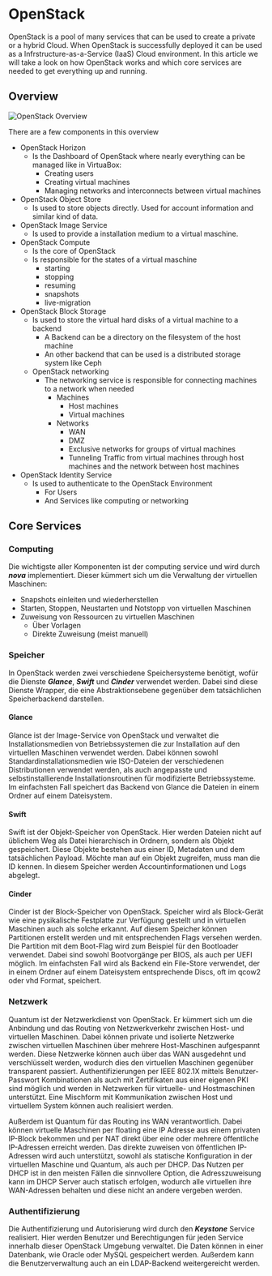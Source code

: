 # OpenStack
OpenStack is a pool of many services that can be used to create a private or a hybrid Cloud.
When OpenStack is successfully deployed it can be used as a Infrstructure-as-a-Service (IaaS)
Cloud environment. In this article we will take a look on how OpenStack works and which core services are needed to get everything up and running.

## Overview
![OpenStack Overview](https://media.githubusercontent.com/media/cc-minden-2019/ausarbeitung/master/docs/cloud-computing/img-openstack/openstack-overview.png)

There are a few components in this overview
- OpenStack Horizon
    - Is the Dashboard of OpenStack where nearly everything can be managed like in VirtuaBox:
        - Creating users
        - Creating virtual machines
        - Managing networks and interconnects between virtual machines
- OpenStack Object Store
  - Is used to store objects directly. Used for account information and similar kind of data.
- OpenStack Image Service
  - Is used to provide a installation medium to a virtual maschine.
- OpenStack Compute
  - Is the core of OpenStack
  - Is responsible for the states of a virtual maschine
    - starting
    - stopping
    - resuming
    - snapshots
    - live-migration
- OpenStack Block Storage
    - Is used to store the virtual hard disks of a virtual machine to a backend
        - A Backend can be a directory on the filesystem of the host machine
        - An other backend that can be used is a distributed storage system like Ceph
    - OpenStack networking
        - The networking service is responsible for connecting machines to a network when needed
            - Machines
                - Host machines
                - Virtual machines
            - Networks
                - WAN
                - DMZ
                - Exclusive networks for groups of virtual machines
                - Tunneling Traffic from virtual machines through host machines and the network between host machines
- OpenStack Identity Service
    - Is used to authenticate to the OpenStack Environment
        - For Users
        - And Services like computing or networking


## Core Services
### Computing
Die wichtigste aller Komponenten ist der computing service und wird durch ***nova*** implementiert. Dieser kümmert sich
um die Verwaltung der virtuellen Maschinen:
- Snapshots einleiten und wiederherstellen
- Starten, Stoppen, Neustarten und Notstopp von virtuellen Maschinen
- Zuweisung von Ressourcen zu virtuellen Maschinen
    - Über Vorlagen
    - Direkte Zuweisung (meist manuell)
    
### Speicher
In OpenStack werden zwei verschiedene Speichersysteme benötigt, wofür die Dienste ***Glance***, ***Swift*** und ***Cinder*** verwendet werden.
Dabei sind diese Dienste Wrapper, die eine Abstraktionsebene gegenüber dem tatsächlichen Speicherbackend darstellen.

#### Glance ####
Glance ist der Image-Service von OpenStack und verwaltet die Installationsmedien von Betriebssystemen die zur Installation auf
den virtuellen Maschinen verwendet werden. Dabei können sowohl Standardinstallationsmedien wie ISO-Dateien der verschiedenen
Distributionen verwendet werden, als auch angepasste und selbstinstallierende Installationsroutinen für modifizierte Betriebssysteme.
Im einfachsten Fall speichert das Backend von Glance die Dateien in einem Ordner auf einem Dateisystem.

#### Swift ####
Swift ist der Objekt-Speicher von OpenStack. Hier werden Dateien nicht auf üblichem Weg als Datei hierarchisch in Ordnern, sondern als Objekt gespeichert.
Diese Objekte bestehen aus einer ID, Metadaten und dem tatsächlichen Payload.
Möchte man auf ein Objekt zugreifen, muss man die ID kennen. In diesem Speicher werden Accountinformationen und Logs abgelegt.

#### Cinder ####
Cinder ist der Block-Speicher von OpenStack. Speicher wird als Block-Gerät wie eine pysikalische Festplatte zur Verfügung gestellt
und in virtuellen Maschinen auch als solche erkannt. Auf diesem Speicher können Partitionen erstellt werden und mit entsprechenden Flags versehen werden.
Die Partition mit dem Boot-Flag wird zum Beispiel für den Bootloader verwendet. Dabei sind sowohl Bootvorgänge per BIOS, als auch per UEFI möglich.
Im einfachsten Fall wird als Backend ein File-Store verwendet, der in einem Ordner auf einem Dateisystem entsprechende Discs, oft im qcow2 oder vhd Format, speichert.

### Netzwerk ###
Quantum ist der Netzwerkdienst von OpenStack. Er kümmert sich um die Anbindung und das Routing von Netzwerkverkehr zwischen Host- und virtuellen Maschinen.
Dabei können private und isolierte Netzwerke zwischen virtuellen Maschinen über mehrere Host-Maschinen aufgespannt werden.
Diese Netzwerke können auch über das WAN ausgedehnt und verschlüsselt werden, wodurch dies den virtuellen Maschinen gegenüber
transparent passiert. Authentifizierungen per IEEE 802.1X mittels Benutzer-Passwort Kombinationen als auch mit Zertifikaten aus einer eigenen PKI sind möglich und werden
in Netzwerken für virtuelle- und Hostmaschinen unterstützt. Eine Mischform mit Kommunikation zwischen Host und virtuellem System können auch realisiert werden.

Außerdem ist Quantum für das Routing ins WAN verantwortlich. Dabei können virtuelle Maschinen per floating eine IP Adresse aus einem privaten IP-Block bekommen
und per NAT direkt über eine oder mehrere öffentliche IP-Adressen erreicht werden. Das direkte zuweisen von öffentlichen IP-Adressen wird auch unterstützt,
sowohl als statische Konfiguration in der virtuellen Maschine und Quantum, als auch per DHCP. Das Nutzen per DHCP ist in den meisten Fällen die sinnvollere Option, die Adresszuweisung kann im DHCP Server auch statisch erfolgen,
wodurch alle virtuellen ihre WAN-Adressen behalten und diese nicht an andere vergeben werden.

### Authentifizierung ###
Die Authentifizierung und Autorisierung wird durch den ***Keystone*** Service realisiert.
Hier werden Benutzer und Berechtigungen für jeden Service innerhalb dieser OpenStack Umgebung verwaltet. Die Daten können
in einer Datenbank, wie Oracle oder MySQL gespeichert werden. Außerdem kann die Benutzerverwaltung auch an ein LDAP-Backend
weitergereicht werden.
